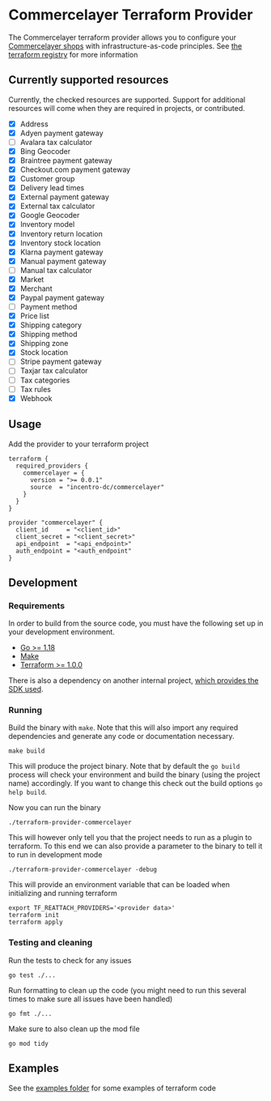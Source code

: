 # Commercelayer Terraform Provider

The Commercelayer terraform provider allows you to configure your [Commercelayer shops](https://commercelayer.io/) with
infrastructure-as-code principles. See [the terraform registry](https://registry.terraform.io/providers/in/commercetools/latest/docs) for more information

## Currently supported resources

Currently, the checked resources are supported. Support for additional resources will come when they are required in
projects, or contributed.

- [x] Address
- [X] Adyen payment gateway
- [ ] Avalara tax calculator
- [X] Bing Geocoder
- [X] Braintree payment gateway
- [X] Checkout.com payment gateway
- [x] Customer group
- [X] Delivery lead times
- [x] External payment gateway
- [x] External tax calculator
- [x] Google Geocoder
- [x] Inventory model
- [x] Inventory return location
- [x] Inventory stock location
- [X] Klarna payment gateway
- [X] Manual payment gateway
- [ ] Manual tax calculator
- [x] Market
- [x] Merchant
- [X] Paypal payment gateway
- [ ] Payment method
- [x] Price list
- [x] Shipping category
- [x] Shipping method
- [x] Shipping zone
- [x] Stock location
- [ ] Stripe payment gateway
- [ ] Taxjar tax calculator
- [ ] Tax categories
- [ ] Tax rules
- [x] Webhook

## Usage

Add the provider to your terraform project

```hcl
terraform {
  required_providers {
    commercelayer = {
      version = ">= 0.0.1"
      source  = "incentro-dc/commercelayer"
    }
  }
}

provider "commercelayer" {
  client_id     = "<client_id>"
  client_secret = "<client_secret>"
  api_endpoint  = "<api_endpoint>"
  auth_endpoint = "<auth_endpoint"
}
```

## Development

### Requirements

In order to build from the source code, you must have the following set up in your development environment.

- [Go >= 1.18](https://golang.org/doc/install)
- [Make](https://www.gnu.org/software/make/)
- [Terraform >= 1.0.0](https://www.terraform.io/downloads.html)

There is also a dependency on another internal
project, [which provides the SDK used](https://github.com/incentro-dc/go-commercelayer-sdk).

### Running

Build the binary with `make`. Note that this will also import any required dependencies and generate any code or
documentation necessary.

    make build

This will produce the project binary. Note that by default the `go build` process will check your environment and build
the binary (using the project name) accordingly. If you want to change this check out the build options `go help build`.

Now you can run the binary

    ./terraform-provider-commercelayer

This will however only tell you that the project needs to run as a plugin to terraform. To this end we can also provide
a parameter to the binary to tell it to run in development mode

    ./terraform-provider-commercelayer -debug

This will provide an environment variable that can be loaded when initializing and running terraform

    export TF_REATTACH_PROVIDERS='<provider data>'
    terraform init
    terraform apply

### Testing and cleaning

Run the tests to check for any issues

```
go test ./...
```

Run formatting to clean up the code (you might need to run this several times to make sure all issues have been handled)

```
go fmt ./...
```

Make sure to also clean up the mod file

```
go mod tidy
```

## Examples

See the [examples folder](./examples) for some examples of terraform code
